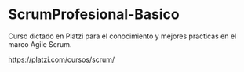 # ScrumProfesional-Basico
Curso dictado en Platzi para el conocimiento y mejores practicas en el marco Agile Scrum.

https://platzi.com/cursos/scrum/
